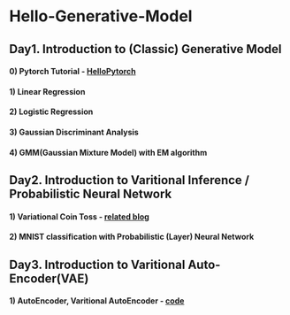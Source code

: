 
# Hello-Generative-Model

## Day1. Introduction to (Classic) Generative Model

#### 0) Pytorch Tutorial - [HelloPytorch](https://github.com/InsuJeon/HelloPyTorch)
#### 1) Linear Regression
#### 2) Logistic Regression
#### 3) Gaussian Discriminant Analysis
#### 4) GMM(Gaussian Mixture Model) with EM algorithm


## Day2. Introduction to Varitional Inference / Probabilistic Neural Network

#### 1) Variational Coin Toss - [related blog](http://www.openias.org/variational-coin-toss)
#### 2) MNIST classification with Probabilistic (Layer) Neural Network


## Day3. Introduction to Varitional Auto-Encoder(VAE)
#### 1) AutoEncoder, Varitional AutoEncoder - [code](https://github.com/GunhoChoi/PyTorch-FastCampus/tree/master/08_Autoencoder)
